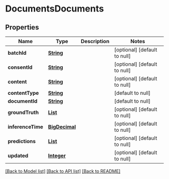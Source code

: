 # DocumentsDocuments
## Properties

Name | Type | Description | Notes
------------ | ------------- | ------------- | -------------
**batchId** | [**String**](string.md) |  | [optional] [default to null]
**consentId** | [**String**](string.md) |  | [optional] [default to null]
**content** | [**String**](string.md) |  | [optional] [default to null]
**contentType** | [**String**](string.md) |  | [default to null]
**documentId** | [**String**](string.md) |  | [default to null]
**groundTruth** | [**List**](Document_groundTruth.md) |  | [optional] [default to null]
**inferenceTime** | [**BigDecimal**](number.md) |  | [optional] [default to null]
**predictions** | [**List**](Document_predictions.md) |  | [optional] [default to null]
**updated** | [**Integer**](integer.md) |  | [optional] [default to null]

[[Back to Model list]](../README.md#documentation-for-models) [[Back to API list]](../README.md#documentation-for-api-endpoints) [[Back to README]](../README.md)

